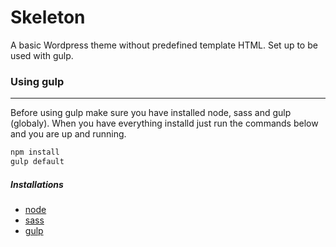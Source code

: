 Skeleton
===
A basic Wordpress theme without predefined template HTML. Set up to be used with gulp.

### Using gulp
-----
Before using gulp make sure you have installed node, sass and gulp (globaly).
When you have everything installd just run the commands below and you are up and running.
```sh
npm install
gulp default
```

#####  Installations
* [node](https://nodejs.org/download/)
* [sass](http://sass-lang.com/install/)
* [gulp](http://gulpjs.com/)
